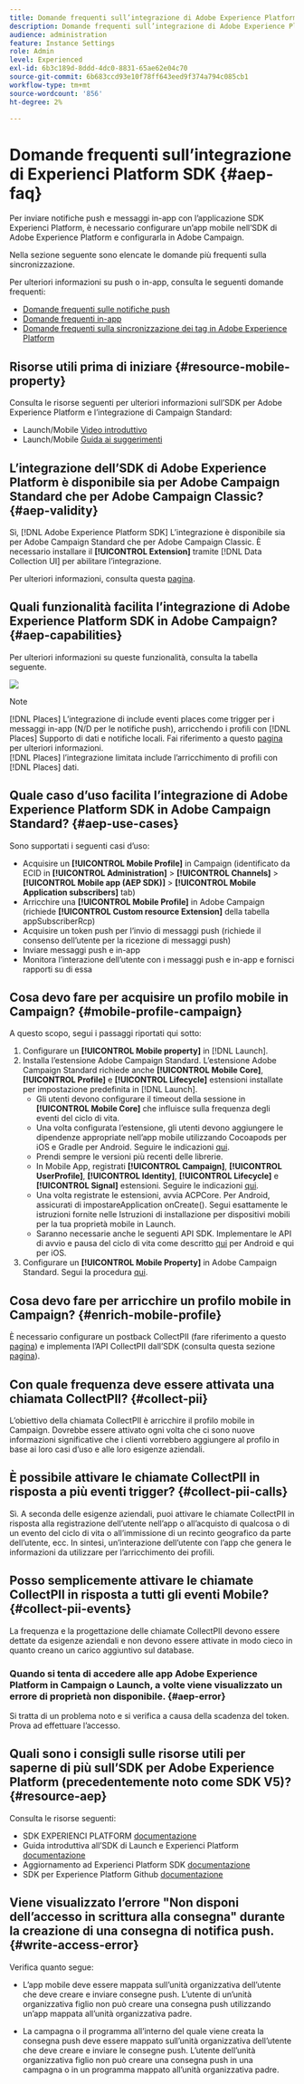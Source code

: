 ```yaml
---
title: Domande frequenti sull’integrazione di Adobe Experience Platform SDK e Adobe Campaign
description: Domande frequenti sull’integrazione di Adobe Experience Platform SDK e Adobe Campaign
audience: administration
feature: Instance Settings
role: Admin
level: Experienced
exl-id: 6b3c189d-8ddd-4dc0-8831-65ae62e04c70
source-git-commit: 6b683ccd93e10f78ff643eed9f374a794c085cb1
workflow-type: tm+mt
source-wordcount: '856'
ht-degree: 2%

---
```


# Domande frequenti sull’integrazione di Experienci Platform SDK {#aep-faq}

Per inviare notifiche push e messaggi in-app con l’applicazione SDK Experienci Platform, è necessario configurare un’app mobile nell’SDK di Adobe Experience Platform e configurarla in Adobe Campaign.

Nella sezione seguente sono elencate le domande più frequenti sulla sincronizzazione.

Per ulteriori informazioni su push o in-app, consulta le seguenti domande frequenti:

* [Domande frequenti sulle notifiche push](../../channels/using/about-push-notifications.md#push-faq)
* [Domande frequenti in-app](../../channels/using/in-app-faq.md)
* [Domande frequenti sulla sincronizzazione dei tag in Adobe Experience Platform](../../administration/using/syncwithlaunch-faq.md)

## Risorse utili prima di iniziare {#resource-mobile-property}

Consulta le risorse seguenti per ulteriori informazioni sull’SDK per Adobe Experience Platform e l’integrazione di Campaign Standard:

* Launch/Mobile [Video introduttivo](https://www.adobe.com/experience-platform/launch.html#acpl-mobile-video)
* Launch/Mobile [Guida ai suggerimenti](https://www.adobe.com/content/dam/dx/us/en/products/experience-platform/launch-tag-manager/pdfs/adobe-cloud-platform-launch-tips-and-tricks-sheet.pdf)

## L’integrazione dell’SDK di Adobe Experience Platform è disponibile sia per Adobe Campaign Standard che per Adobe Campaign Classic? {#aep-validity}

Sì, [!DNL Adobe Experience Platform SDK] L’integrazione è disponibile sia per Adobe Campaign Standard che per Adobe Campaign Classic. È necessario installare il **[!UICONTROL Extension]** tramite [!DNL Data Collection UI] per abilitare l’integrazione.

Per ulteriori informazioni, consulta questa [pagina](https://developer.adobe.com/client-sdks/documentation/adobe-campaign-standard).

## Quali funzionalità facilita l’integrazione di Adobe Experience Platform SDK in Adobe Campaign? {#aep-capabilities}

Per ulteriori informazioni su queste funzionalità, consulta la tabella seguente.

![](assets/faq.png)

>[!NOTE]
>
>[!DNL Places] L’integrazione di include eventi places come trigger per i messaggi in-app (N/D per le notifiche push), arricchendo i profili con [!DNL Places] Supporto di dati e notifiche locali. Fai riferimento a questo [pagina](../../channels/using/preparing-and-sending-an-in-app-message.md) per ulteriori informazioni. <br>[!DNL Places] l’integrazione limitata include l’arricchimento di profili con [!DNL Places] dati.

## Quale caso d’uso facilita l’integrazione di Adobe Experience Platform SDK in Adobe Campaign Standard? {#aep-use-cases}

Sono supportati i seguenti casi d’uso:

* Acquisire un **[!UICONTROL Mobile Profile]** in Campaign (identificato da ECID in **[!UICONTROL Administration]** > **[!UICONTROL Channels]** > **[!UICONTROL Mobile app (AEP SDK)]** > **[!UICONTROL Mobile Application subscribers]** tab)
* Arricchire una **[!UICONTROL Mobile Profile]** in Adobe Campaign (richiede **[!UICONTROL Custom resource Extension]** della tabella appSubscriberRcp)
* Acquisire un token push per l’invio di messaggi push (richiede il consenso dell’utente per la ricezione di messaggi push)
* Inviare messaggi push e in-app
* Monitora l’interazione dell’utente con i messaggi push e in-app e fornisci rapporti su di essa

## Cosa devo fare per acquisire un profilo mobile in Campaign? {#mobile-profile-campaign}

A questo scopo, segui i passaggi riportati qui sotto:

1. Configurare un **[!UICONTROL Mobile property]** in [!DNL Launch].
1. Installa l’estensione Adobe Campaign Standard. L’estensione Adobe Campaign Standard richiede anche **[!UICONTROL Mobile Core]**, **[!UICONTROL Profile]** e **[!UICONTROL Lifecycle]** estensioni installate per impostazione predefinita in [!DNL Launch].
   * Gli utenti devono configurare il timeout della sessione in **[!UICONTROL Mobile Core]** che influisce sulla frequenza degli eventi del ciclo di vita.
   * Una volta configurata l’estensione, gli utenti devono aggiungere le dipendenze appropriate nell’app mobile utilizzando Cocoapods per iOS e Gradle per Android. Seguire le indicazioni [qui](https://developer.adobe.com/client-sdks/documentation/adobe-campaign-standard).
   * Prendi sempre le versioni più recenti delle librerie.
   * In Mobile App, registrati **[!UICONTROL Campaign]**, **[!UICONTROL UserProfile]**, **[!UICONTROL Identity]**, **[!UICONTROL Lifecycle]** e **[!UICONTROL Signal]** estensioni. Seguire le indicazioni [qui](https://developer.adobe.com/client-sdks/documentation/adobe-campaign-standard/#register-the-campaign-standard-extension-with-mobile-core).
   * Una volta registrate le estensioni, avvia ACPCore. Per Android, assicurati di impostareApplication onCreate(). Segui esattamente le istruzioni fornite nelle Istruzioni di installazione per dispositivi mobili per la tua proprietà mobile in Launch.
   * Saranno necessarie anche le seguenti API SDK. Implementare le API di avvio e pausa del ciclo di vita come descritto [qui](https://developer.adobe.com/client-sdks/documentation/mobile-core/lifecycle/android) per Android e qui per iOS.
1. Configurare un **[!UICONTROL Mobile Property]** in Adobe Campaign Standard. Segui la procedura [qui](../../administration/using/configuring-a-mobile-application.md#channel-specific-config).

## Cosa devo fare per arricchire un profilo mobile in Campaign? {#enrich-mobile-profile}

È necessario configurare un postback CollectPII (fare riferimento a questo [pagina](../../administration/using/configuring-rules-launch.md#pii-postback)) e implementa l’API CollectPII dall’SDK (consulta questa sezione [pagina](https://developer.adobe.com/client-sdks/documentation/mobile-core/api-reference)).

## Con quale frequenza deve essere attivata una chiamata CollectPII? {#collect-pii}

L’obiettivo della chiamata CollectPII è arricchire il profilo mobile in Campaign. Dovrebbe essere attivato ogni volta che ci sono nuove informazioni significative che i clienti vorrebbero aggiungere al profilo in base ai loro casi d’uso e alle loro esigenze aziendali.

## È possibile attivare le chiamate CollectPII in risposta a più eventi trigger? {#collect-pii-calls}

Sì. A seconda delle esigenze aziendali, puoi attivare le chiamate CollectPII in risposta alla registrazione dell’utente nell’app o all’acquisto di qualcosa o di un evento del ciclo di vita o all’immissione di un recinto geografico da parte dell’utente, ecc. In sintesi, un’interazione dell’utente con l’app che genera le informazioni da utilizzare per l’arricchimento dei profili.

## Posso semplicemente attivare le chiamate CollectPII in risposta a tutti gli eventi Mobile? {#collect-pii-events}

La frequenza e la progettazione delle chiamate CollectPII devono essere dettate da esigenze aziendali e non devono essere attivate in modo cieco in quanto creano un carico aggiuntivo sul database.

### Quando si tenta di accedere alle app Adobe Experience Platform in Campaign o Launch, a volte viene visualizzato un errore di proprietà non disponibile. {#aep-error}

Si tratta di un problema noto e si verifica a causa della scadenza del token. Prova ad effettuare l’accesso.

## Quali sono i consigli sulle risorse utili per saperne di più sull’SDK per Adobe Experience Platform (precedentemente noto come SDK V5)?{#resource-aep}

Consulta le risorse seguenti:

* SDK EXPERIENCI PLATFORM [documentazione](https://developer.adobe.com/client-sdks/documentation/)
* Guida introduttiva all’SDK di Launch e Experienci Platform [documentazione](https://developer.adobe.com/client-sdks/documentation/getting-started/create-a-mobile-property/)
* Aggiornamento ad Experienci Platform SDK [documentazione](https://developer.adobe.com/client-sdks/resources/upgrade-platform-sdks/)
* SDK per Experience Platform Github [documentazione](https://github.com/Adobe-Marketing-Cloud/acp-sdks/)

## Viene visualizzato l’errore &quot;Non disponi dell’accesso in scrittura alla consegna&quot; durante la creazione di una consegna di notifica push. {#write-access-error}

Verifica quanto segue:

* L’app mobile deve essere mappata sull’unità organizzativa dell’utente che deve creare e inviare consegne push. L’utente di un’unità organizzativa figlio non può creare una consegna push utilizzando un’app mappata all’unità organizzativa padre.

* La campagna o il programma all’interno del quale viene creata la consegna push deve essere mappato sull’unità organizzativa dell’utente che deve creare e inviare le consegne push. L’utente dell’unità organizzativa figlio non può creare una consegna push in una campagna o in un programma mappato all’unità organizzativa padre.
